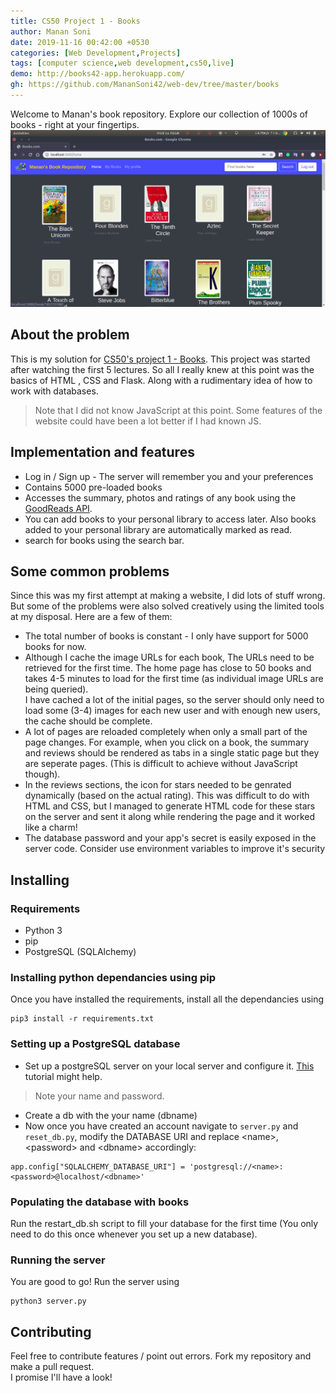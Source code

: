 ```yaml
---
title: CS50 Project 1 - Books
author: Manan Soni
date: 2019-11-16 00:42:00 +0530
categories: [Web Development,Projects]
tags: [computer science,web development,cs50,live]
demo: http://books42-app.herokuapp.com/
gh: https://github.com/MananSoni42/web-dev/tree/master/books
---
```


Welcome to Manan's book repository. Explore our collection of 1000s of books - right at your fingertips.
![screen](/assets/img/post_imgs/book.png)

## About the problem
This is my solution for [CS50's project 1 - Books](https://docs.cs50.net/ocw/web/projects/1/project1.html).
This project was started after watching the first 5 lectures. So all I really knew at this point was the basics of HTML , CSS and Flask. Along with a rudimentary idea of how to work with databases.
> Note that I did not know JavaScript at this point. Some features of the website could have been a lot better if I had known JS.

## Implementation and features
* Log in / Sign up - The server will remember you and your preferences
* Contains 5000 pre-loaded books
* Accesses the summary, photos and ratings of any book using the [GoodReads API](https://www.goodreads.com/api).
* You can add books to your personal library to access later. Also books added to your personal library are automatically marked as read.
* search for books using the search bar.

## Some common problems
Since this was my first attempt at making a website, I did lots of stuff wrong. But some of the problems were also solved creatively using the limited tools at my disposal. Here are a few of them:
* The total number of books is constant - I only have support for 5000 books for now.
* Although I cache the image URLs for each book, The URLs need to be retrieved for the first time. The home page has close to 50 books and takes 4-5 minutes to load for the first time (as individual image URLs are being queried).  
I have cached a lot of the initial pages, so the server should only need to load some (3-4) images for each new user and with enough new users, the cache should be complete.
* A lot of pages are reloaded completely when only a small part of the page changes. For example, when you click on a book, the summary and reviews should be rendered as tabs in a single static page but they are seperate pages. (This is difficult to achieve without JavaScript though).
* In the reviews sections, the icon for stars needed to be genrated dynamically (based on the actual rating). This was difficult to do with HTML and CSS, but I managed to generate HTML code for these stars on the server and sent it along while rendering the page and it worked like a charm!
* The database password and your app's secret is easily exposed in the server code. Consider use environment variables to improve it's security

## Installing
### Requirements
* Python 3
* pip
* PostgreSQL (SQLAlchemy)

### Installing python dependancies using pip
Once you have installed the requirements, install all the dependancies using
```terminal
pip3 install -r requirements.txt
```  
### Setting up a PostgreSQL database
* Set up a postgreSQL server on your local server and configure it. [This](https://www.digitalocean.com/community/tutorials/how-to-install-and-use-postgresql-on-ubuntu-18-04) tutorial might help.  
> Note your name and password.  

* Create a db with the your name (dbname)
* Now once you have created an account navigate to ```server.py``` and ```reset_db.py```, modify the DATABASE URI and replace \<name\>, \<password\> and \<dbname\> accordingly:
```
app.config["SQLALCHEMY_DATABASE_URI"] = 'postgresql://<name>:<password>@localhost/<dbname>'
```
### Populating the database with books
Run the restart_db.sh script to fill your database for the first time (You only need to do this once whenever you set up a new database).

### Running the server
You are good to go! Run the server using
```
python3 server.py
```

## Contributing
Feel free to contribute features / point out errors. Fork my repository and make a pull request.  
I promise I'll have a look!
